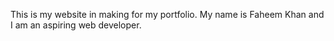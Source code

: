 This is my website in making for my portfolio. My name is Faheem Khan and I am an aspiring web developer.